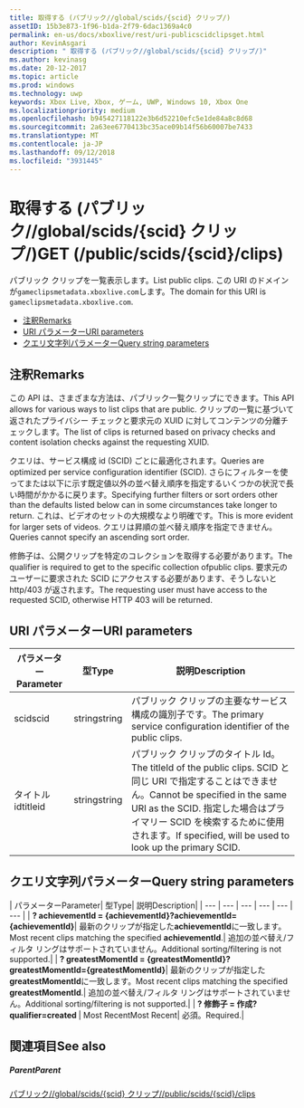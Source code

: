 ```yaml
---
title: 取得する (パブリック//global/scids/{scid} クリップ/)
assetID: 15b3e873-1f96-b1da-2f79-6dac1369a4c0
permalink: en-us/docs/xboxlive/rest/uri-publicscidclipsget.html
author: KevinAsgari
description: " 取得する (パブリック//global/scids/{scid} クリップ/)"
ms.author: kevinasg
ms.date: 20-12-2017
ms.topic: article
ms.prod: windows
ms.technology: uwp
keywords: Xbox Live, Xbox, ゲーム, UWP, Windows 10, Xbox One
ms.localizationpriority: medium
ms.openlocfilehash: b945427118122e3b6d52210efc5e1de84a8c8d68
ms.sourcegitcommit: 2a63ee6770413bc35ace09b14f56b60007be7433
ms.translationtype: MT
ms.contentlocale: ja-JP
ms.lasthandoff: 09/12/2018
ms.locfileid: "3931445"
---
```

# <a name="get-publicscidsscidclips"></a><span data-ttu-id="42c26-104">取得する (パブリック//global/scids/{scid} クリップ/)</span><span class="sxs-lookup"><span data-stu-id="42c26-104">GET (/public/scids/{scid}/clips)</span></span>
<span data-ttu-id="42c26-105">パブリック クリップを一覧表示します。</span><span class="sxs-lookup"><span data-stu-id="42c26-105">List public clips.</span></span> <span data-ttu-id="42c26-106">この URI のドメインが`gameclipsmetadata.xboxlive.com`します。</span><span class="sxs-lookup"><span data-stu-id="42c26-106">The domain for this URI is `gameclipsmetadata.xboxlive.com`.</span></span>
 
  * [<span data-ttu-id="42c26-107">注釈</span><span class="sxs-lookup"><span data-stu-id="42c26-107">Remarks</span></span>](#ID4EV)
  * [<span data-ttu-id="42c26-108">URI パラメーター</span><span class="sxs-lookup"><span data-stu-id="42c26-108">URI parameters</span></span>](#ID4ECB)
  * [<span data-ttu-id="42c26-109">クエリ文字列パラメーター</span><span class="sxs-lookup"><span data-stu-id="42c26-109">Query string parameters</span></span>](#ID4ENB)
 
<a id="ID4EV"></a>

 
## <a name="remarks"></a><span data-ttu-id="42c26-110">注釈</span><span class="sxs-lookup"><span data-stu-id="42c26-110">Remarks</span></span>
 
<span data-ttu-id="42c26-111">この API は、さまざまな方法は、パブリック一覧クリップにできます。</span><span class="sxs-lookup"><span data-stu-id="42c26-111">This API allows for various ways to list clips that are public.</span></span> <span data-ttu-id="42c26-112">クリップの一覧に基づいて返されたプライバシー チェックと要求元の XUID に対してコンテンツの分離チェックします。</span><span class="sxs-lookup"><span data-stu-id="42c26-112">The list of clips is returned based on privacy checks and content isolation checks against the requesting XUID.</span></span>
 
<span data-ttu-id="42c26-113">クエリは、サービス構成 id (SCID) ごとに最適化されます。</span><span class="sxs-lookup"><span data-stu-id="42c26-113">Queries are optimized per service configuration identifier (SCID).</span></span> <span data-ttu-id="42c26-114">さらにフィルターを使ってまたは以下に示す既定値以外の並べ替え順序を指定するいくつかの状況で長い時間がかかるに戻ります。</span><span class="sxs-lookup"><span data-stu-id="42c26-114">Specifying further filters or sort orders other than the defaults listed below can in some circumstances take longer to return.</span></span> <span data-ttu-id="42c26-115">これは、ビデオのセットの大規模なより明確です。</span><span class="sxs-lookup"><span data-stu-id="42c26-115">This is more evident for larger sets of videos.</span></span> <span data-ttu-id="42c26-116">クエリは昇順の並べ替え順序を指定できません。</span><span class="sxs-lookup"><span data-stu-id="42c26-116">Queries cannot specify an ascending sort order.</span></span>
 
<span data-ttu-id="42c26-117">修飾子は、公開クリップを特定のコレクションを取得する必要があります。</span><span class="sxs-lookup"><span data-stu-id="42c26-117">The qualifier is required to get to the specific collection ofpublic clips.</span></span> <span data-ttu-id="42c26-118">要求元のユーザーに要求された SCID にアクセスする必要があります、そうしないと http/403 が返されます。</span><span class="sxs-lookup"><span data-stu-id="42c26-118">The requesting user must have access to the requested SCID, otherwise HTTP 403 will be returned.</span></span>
  
<a id="ID4ECB"></a>

 
## <a name="uri-parameters"></a><span data-ttu-id="42c26-119">URI パラメーター</span><span class="sxs-lookup"><span data-stu-id="42c26-119">URI parameters</span></span>
 
| <span data-ttu-id="42c26-120">パラメーター</span><span class="sxs-lookup"><span data-stu-id="42c26-120">Parameter</span></span>| <span data-ttu-id="42c26-121">型</span><span class="sxs-lookup"><span data-stu-id="42c26-121">Type</span></span>| <span data-ttu-id="42c26-122">説明</span><span class="sxs-lookup"><span data-stu-id="42c26-122">Description</span></span>| 
| --- | --- | --- | 
| <span data-ttu-id="42c26-123">scid</span><span class="sxs-lookup"><span data-stu-id="42c26-123">scid</span></span>| <span data-ttu-id="42c26-124">string</span><span class="sxs-lookup"><span data-stu-id="42c26-124">string</span></span>| <span data-ttu-id="42c26-125">パブリック クリップの主要なサービス構成の識別子です。</span><span class="sxs-lookup"><span data-stu-id="42c26-125">The primary service configuration identifier of the public clips.</span></span>| 
| <span data-ttu-id="42c26-126">タイトル id</span><span class="sxs-lookup"><span data-stu-id="42c26-126">titleid</span></span>| <span data-ttu-id="42c26-127">string</span><span class="sxs-lookup"><span data-stu-id="42c26-127">string</span></span>| <span data-ttu-id="42c26-128">パブリック クリップのタイトル Id。</span><span class="sxs-lookup"><span data-stu-id="42c26-128">The titleId of the public clips.</span></span> <span data-ttu-id="42c26-129">SCID と同じ URI で指定することはできません。</span><span class="sxs-lookup"><span data-stu-id="42c26-129">Cannot be specified in the same URI as the SCID.</span></span> <span data-ttu-id="42c26-130">指定した場合はプライマリー SCID を検索するために使用されます。</span><span class="sxs-lookup"><span data-stu-id="42c26-130">If specified, will be used to look up the primary SCID.</span></span>| 
  
<a id="ID4ENB"></a>

 
## <a name="query-string-parameters"></a><span data-ttu-id="42c26-131">クエリ文字列パラメーター</span><span class="sxs-lookup"><span data-stu-id="42c26-131">Query string parameters</span></span>
 
| <span data-ttu-id="42c26-132">パラメーター</span><span class="sxs-lookup"><span data-stu-id="42c26-132">Parameter</span></span>| <span data-ttu-id="42c26-133">型</span><span class="sxs-lookup"><span data-stu-id="42c26-133">Type</span></span>| <span data-ttu-id="42c26-134">説明</span><span class="sxs-lookup"><span data-stu-id="42c26-134">Description</span></span>| 
| --- | --- | --- | --- | --- | --- | 
| <b><span data-ttu-id="42c26-135">? achievementId = {achievementId}</span><span class="sxs-lookup"><span data-stu-id="42c26-135">?achievementId={achievementId}</span></span></b>| <span data-ttu-id="42c26-136">最新のクリップが指定した<b>achievementId</b>に一致します。</span><span class="sxs-lookup"><span data-stu-id="42c26-136">Most recent clips matching the specified <b>achievementId</b>.</span></span>| <span data-ttu-id="42c26-137">追加の並べ替え/フィルタ リングはサポートされていません。</span><span class="sxs-lookup"><span data-stu-id="42c26-137">Additional sorting/filtering is not supported.</span></span>| 
| <b><span data-ttu-id="42c26-138">? greatestMomentId = {greatestMomentId}</span><span class="sxs-lookup"><span data-stu-id="42c26-138">?greatestMomentId={greatestMomentId}</span></span></b>| <span data-ttu-id="42c26-139">最新のクリップが指定した<b>greatestMomentId</b>に一致します。</span><span class="sxs-lookup"><span data-stu-id="42c26-139">Most recent clips matching the specified <b>greatestMomentId</b>.</span></span>| <span data-ttu-id="42c26-140">追加の並べ替え/フィルタ リングはサポートされていません。</span><span class="sxs-lookup"><span data-stu-id="42c26-140">Additional sorting/filtering is not supported.</span></span>| 
| <b><span data-ttu-id="42c26-141">? 修飾子 = 作成</span><span class="sxs-lookup"><span data-stu-id="42c26-141">?qualifier=created</span></span> </b>| <span data-ttu-id="42c26-142">Most Recent</span><span class="sxs-lookup"><span data-stu-id="42c26-142">Most Recent</span></span>| <span data-ttu-id="42c26-143">必須。</span><span class="sxs-lookup"><span data-stu-id="42c26-143">Required.</span></span>| 
  
<a id="ID4EDD"></a>

 
## <a name="see-also"></a><span data-ttu-id="42c26-144">関連項目</span><span class="sxs-lookup"><span data-stu-id="42c26-144">See also</span></span>
 
<a id="ID4EFD"></a>

 
##### <a name="parent"></a><span data-ttu-id="42c26-145">Parent</span><span class="sxs-lookup"><span data-stu-id="42c26-145">Parent</span></span> 

[<span data-ttu-id="42c26-146">パブリック//global/scids/{scid} クリップ/</span><span class="sxs-lookup"><span data-stu-id="42c26-146">/public/scids/{scid}/clips</span></span>](uri-publicscidclips.md)

   